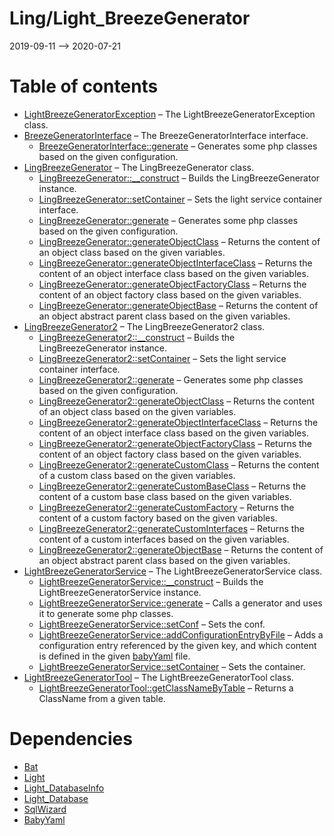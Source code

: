 Ling/Light_BreezeGenerator
================
2019-09-11 --> 2020-07-21




Table of contents
===========

- [LightBreezeGeneratorException](https://github.com/lingtalfi/Light_BreezeGenerator/blob/master/doc/api/Ling/Light_BreezeGenerator/Exception/LightBreezeGeneratorException.md) &ndash; The LightBreezeGeneratorException class.
- [BreezeGeneratorInterface](https://github.com/lingtalfi/Light_BreezeGenerator/blob/master/doc/api/Ling/Light_BreezeGenerator/Generator/BreezeGeneratorInterface.md) &ndash; The BreezeGeneratorInterface interface.
    - [BreezeGeneratorInterface::generate](https://github.com/lingtalfi/Light_BreezeGenerator/blob/master/doc/api/Ling/Light_BreezeGenerator/Generator/BreezeGeneratorInterface/generate.md) &ndash; Generates some php classes based on the given configuration.
- [LingBreezeGenerator](https://github.com/lingtalfi/Light_BreezeGenerator/blob/master/doc/api/Ling/Light_BreezeGenerator/Generator/LingBreezeGenerator.md) &ndash; The LingBreezeGenerator class.
    - [LingBreezeGenerator::__construct](https://github.com/lingtalfi/Light_BreezeGenerator/blob/master/doc/api/Ling/Light_BreezeGenerator/Generator/LingBreezeGenerator/__construct.md) &ndash; Builds the LingBreezeGenerator instance.
    - [LingBreezeGenerator::setContainer](https://github.com/lingtalfi/Light_BreezeGenerator/blob/master/doc/api/Ling/Light_BreezeGenerator/Generator/LingBreezeGenerator/setContainer.md) &ndash; Sets the light service container interface.
    - [LingBreezeGenerator::generate](https://github.com/lingtalfi/Light_BreezeGenerator/blob/master/doc/api/Ling/Light_BreezeGenerator/Generator/LingBreezeGenerator/generate.md) &ndash; Generates some php classes based on the given configuration.
    - [LingBreezeGenerator::generateObjectClass](https://github.com/lingtalfi/Light_BreezeGenerator/blob/master/doc/api/Ling/Light_BreezeGenerator/Generator/LingBreezeGenerator/generateObjectClass.md) &ndash; Returns the content of an object class based on the given variables.
    - [LingBreezeGenerator::generateObjectInterfaceClass](https://github.com/lingtalfi/Light_BreezeGenerator/blob/master/doc/api/Ling/Light_BreezeGenerator/Generator/LingBreezeGenerator/generateObjectInterfaceClass.md) &ndash; Returns the content of an object interface class based on the given variables.
    - [LingBreezeGenerator::generateObjectFactoryClass](https://github.com/lingtalfi/Light_BreezeGenerator/blob/master/doc/api/Ling/Light_BreezeGenerator/Generator/LingBreezeGenerator/generateObjectFactoryClass.md) &ndash; Returns the content of an object factory class based on the given variables.
    - [LingBreezeGenerator::generateObjectBase](https://github.com/lingtalfi/Light_BreezeGenerator/blob/master/doc/api/Ling/Light_BreezeGenerator/Generator/LingBreezeGenerator/generateObjectBase.md) &ndash; Returns the content of an object abstract parent class based on the given variables.
- [LingBreezeGenerator2](https://github.com/lingtalfi/Light_BreezeGenerator/blob/master/doc/api/Ling/Light_BreezeGenerator/Generator/LingBreezeGenerator2.md) &ndash; The LingBreezeGenerator2 class.
    - [LingBreezeGenerator2::__construct](https://github.com/lingtalfi/Light_BreezeGenerator/blob/master/doc/api/Ling/Light_BreezeGenerator/Generator/LingBreezeGenerator2/__construct.md) &ndash; Builds the LingBreezeGenerator instance.
    - [LingBreezeGenerator2::setContainer](https://github.com/lingtalfi/Light_BreezeGenerator/blob/master/doc/api/Ling/Light_BreezeGenerator/Generator/LingBreezeGenerator2/setContainer.md) &ndash; Sets the light service container interface.
    - [LingBreezeGenerator2::generate](https://github.com/lingtalfi/Light_BreezeGenerator/blob/master/doc/api/Ling/Light_BreezeGenerator/Generator/LingBreezeGenerator2/generate.md) &ndash; Generates some php classes based on the given configuration.
    - [LingBreezeGenerator2::generateObjectClass](https://github.com/lingtalfi/Light_BreezeGenerator/blob/master/doc/api/Ling/Light_BreezeGenerator/Generator/LingBreezeGenerator2/generateObjectClass.md) &ndash; Returns the content of an object class based on the given variables.
    - [LingBreezeGenerator2::generateObjectInterfaceClass](https://github.com/lingtalfi/Light_BreezeGenerator/blob/master/doc/api/Ling/Light_BreezeGenerator/Generator/LingBreezeGenerator2/generateObjectInterfaceClass.md) &ndash; Returns the content of an object interface class based on the given variables.
    - [LingBreezeGenerator2::generateObjectFactoryClass](https://github.com/lingtalfi/Light_BreezeGenerator/blob/master/doc/api/Ling/Light_BreezeGenerator/Generator/LingBreezeGenerator2/generateObjectFactoryClass.md) &ndash; Returns the content of an object factory class based on the given variables.
    - [LingBreezeGenerator2::generateCustomClass](https://github.com/lingtalfi/Light_BreezeGenerator/blob/master/doc/api/Ling/Light_BreezeGenerator/Generator/LingBreezeGenerator2/generateCustomClass.md) &ndash; Returns the content of a custom class based on the given variables.
    - [LingBreezeGenerator2::generateCustomBaseClass](https://github.com/lingtalfi/Light_BreezeGenerator/blob/master/doc/api/Ling/Light_BreezeGenerator/Generator/LingBreezeGenerator2/generateCustomBaseClass.md) &ndash; Returns the content of a custom base class based on the given variables.
    - [LingBreezeGenerator2::generateCustomFactory](https://github.com/lingtalfi/Light_BreezeGenerator/blob/master/doc/api/Ling/Light_BreezeGenerator/Generator/LingBreezeGenerator2/generateCustomFactory.md) &ndash; Returns the content of a custom factory based on the given variables.
    - [LingBreezeGenerator2::generateCustomInterfaces](https://github.com/lingtalfi/Light_BreezeGenerator/blob/master/doc/api/Ling/Light_BreezeGenerator/Generator/LingBreezeGenerator2/generateCustomInterfaces.md) &ndash; Returns the content of a custom interfaces based on the given variables.
    - [LingBreezeGenerator2::generateObjectBase](https://github.com/lingtalfi/Light_BreezeGenerator/blob/master/doc/api/Ling/Light_BreezeGenerator/Generator/LingBreezeGenerator2/generateObjectBase.md) &ndash; Returns the content of an object abstract parent class based on the given variables.
- [LightBreezeGeneratorService](https://github.com/lingtalfi/Light_BreezeGenerator/blob/master/doc/api/Ling/Light_BreezeGenerator/Service/LightBreezeGeneratorService.md) &ndash; The LightBreezeGeneratorService class.
    - [LightBreezeGeneratorService::__construct](https://github.com/lingtalfi/Light_BreezeGenerator/blob/master/doc/api/Ling/Light_BreezeGenerator/Service/LightBreezeGeneratorService/__construct.md) &ndash; Builds the LightBreezeGeneratorService instance.
    - [LightBreezeGeneratorService::generate](https://github.com/lingtalfi/Light_BreezeGenerator/blob/master/doc/api/Ling/Light_BreezeGenerator/Service/LightBreezeGeneratorService/generate.md) &ndash; Calls a generator and uses it to generate some php classes.
    - [LightBreezeGeneratorService::setConf](https://github.com/lingtalfi/Light_BreezeGenerator/blob/master/doc/api/Ling/Light_BreezeGenerator/Service/LightBreezeGeneratorService/setConf.md) &ndash; Sets the conf.
    - [LightBreezeGeneratorService::addConfigurationEntryByFile](https://github.com/lingtalfi/Light_BreezeGenerator/blob/master/doc/api/Ling/Light_BreezeGenerator/Service/LightBreezeGeneratorService/addConfigurationEntryByFile.md) &ndash; Adds a configuration entry referenced by the given key, and which content is defined in the given [babyYaml](https://github.com/lingtalfi/BabyYaml) file.
    - [LightBreezeGeneratorService::setContainer](https://github.com/lingtalfi/Light_BreezeGenerator/blob/master/doc/api/Ling/Light_BreezeGenerator/Service/LightBreezeGeneratorService/setContainer.md) &ndash; Sets the container.
- [LightBreezeGeneratorTool](https://github.com/lingtalfi/Light_BreezeGenerator/blob/master/doc/api/Ling/Light_BreezeGenerator/Tool/LightBreezeGeneratorTool.md) &ndash; The LightBreezeGeneratorTool class.
    - [LightBreezeGeneratorTool::getClassNameByTable](https://github.com/lingtalfi/Light_BreezeGenerator/blob/master/doc/api/Ling/Light_BreezeGenerator/Tool/LightBreezeGeneratorTool/getClassNameByTable.md) &ndash; Returns a ClassName from a given table.


Dependencies
============
- [Bat](https://github.com/lingtalfi/Bat)
- [Light](https://github.com/lingtalfi/Light)
- [Light_DatabaseInfo](https://github.com/lingtalfi/Light_DatabaseInfo)
- [Light_Database](https://github.com/lingtalfi/Light_Database)
- [SqlWizard](https://github.com/lingtalfi/SqlWizard)
- [BabyYaml](https://github.com/lingtalfi/BabyYaml)


